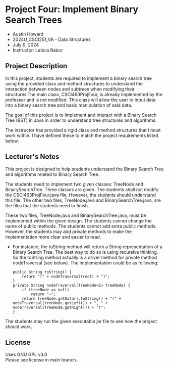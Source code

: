 # Project Four: Implement Binary Search Trees
* Austin Howard
* 2024U_CSCI251_VA - Data Structures
* July 9, 2024
* Instructor: Leticia Rabor

## Project Description
In this project, students are required to implement a binary search tree using the provided class and method structures
to understand the interaction between nodes and subtrees when modifying their structures.The main class, 
CSCI463ProjFour, is already implemented by the professor and is not modified. This class will allow the user to input 
data into a binary search tree and basic manipulation of said data.

The goal of this project is to implement and interact with a Binary Search Tree (BST) in Java in order to understand 
tree structures and algorithms.

The instructor has provided a rigid class and method structures that I must work within. I have defined these to match
the project requirements listed below.

## Lecturer's Notes
This project is designed to help students understand the Binary Search Tree and algorithms related to Binary Search 
Tree.  

The students need to implement two given classes: TreeNode and BinarySearchTree. Three classes are given. 
The students shall not modify the CSCI463ProjFour.java file. However, the students should understand this file. 
The other two files, TreeNode.java and BinarySearchTree.java, are the files that the students need to finish.

These two files, TreeNode.java and BinarySearchTree.java, must be implemented within the given design. The students 
cannot change the name of public methods. The students cannot add extra public methods. However, the students may add 
private methods to make the implementation more clear and easier to read. 
* For instance, the toString method will return a String representation of a Binary Search Tree. The best way to do so 
is using recursive thinking. So the toString method actually is a driver method for private method nodeTraversal 
(see below). The implementation could be as following:
    ```
    public String toString() {
        return "(" + nodeTraversal(root) + ")";
    }
    private String nodeTraversal(TreeNode<E> treeNode) {
        if (treeNode == null)
            return "-";
        return treeNode.getData().toString() + "(" + nodeTraversal(treeNode.getLeft()) + ", " + nodeTraversal(treeNode.getRight()) + ")";
    }
    ```  

The students may run the given executable jar file to see how the project should work.  

## License
Uses GNU GPL v3.0  
Please see license in main branch.
